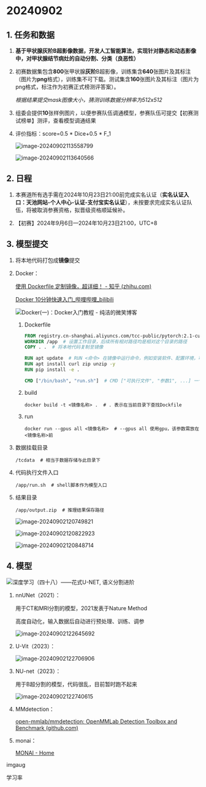 # 20240902

## 1. 任务和数据

1. **基于甲状腺灰阶B超影像数据，开发人工智能算法，实现针对静态和动态影像中，对甲状腺结节病灶的自动分割、分类（良恶性）**

2. 初赛数据集包含**800**张甲状腺**灰阶**B超影像，训练集含**640**张图片及其标注（图片为**png**格式），训练集不可下载。测试集含**160**张图片及其标注（图片为png格式，标注作为初赛正式榜测评答案）。

   *根据结果提交mask图像大小，猜测训练数据分辨率为512x512*

3. 组委会提供**10**张样例图片，以便参赛队伍调通模型，参赛队伍可提交【初赛测试榜单】测评，查看模型调通结果

4. 评价指标：score=0.5 * Dice+0.5 * F_1

   ![image-20240902113558799](C:\Users\yuyue\AppData\Roaming\Typora\typora-user-images\image-20240902113558799.png)

   ![image-20240902113640566](C:\Users\yuyue\AppData\Roaming\Typora\typora-user-images\image-20240902113640566.png)



## 2. 日程

1. 本赛道所有选手需在2024年10月23日21:00前完成实名认证（**实名认证入口：天池网站-个人中心-认证-支付宝实名认证**），未按要求完成实名认证队伍，将被取消参赛资格，拟晋级资格顺延候补。

2. 【初赛】2024年9月6日—2024年10月23日21:00，UTC+8



## 3. 模型提交

1. 将本地代码打包成**镜像**提交

2. Docker：

   [使用 Dockerfile 定制镜像，超详细！ - 知乎 (zhihu.com)](https://zhuanlan.zhihu.com/p/670003782)

   [Docker 10分钟快速入门_哔哩哔哩_bilibili](https://www.bilibili.com/video/BV1s54y1n7Ev/?share_source=copy_web&vd_source=65b6319f93023dde6489ae1aa61c46a8)

   ![Docker(一)：Docker入门教程 - 纯洁的微笑博客](https://tse2-mm.cn.bing.net/th/id/OIP-C.1o_9GJkxqu1YCuQH3tIerQAAAA?rs=1&pid=ImgDetMain)

   1. Dockerfile

      ```dockerfile
      FROM registry.cn-shanghai.aliyuncs.com/tcc-public/pytorch:2.1-cuda12.2-devel-ubuntu22.04  # 拉取镜像
      WORKDIR /app  # 设置工作目录，后续所有相对路径均是相对这个目录的路径
      COPY . .  # 将本地代码复制至镜像
      
      RUN apt update  # RUN <命令> 在镜像中运行命令，例如安装软件、配置环境，可用shell语法
      RUN apt install curl zip unzip -y
      RUN pip install -e .
      
      CMD ["/bin/bash", "run.sh"]  # CMD ["可执行文件", "参数1", ...] 一个Dockfile只能有一个CMD，一般用于运行shell脚本
      ```

   2. build

      ```shell
      docker build -t <镜像名称> .  # . 表示在当前目录下查找Dockfile
      ```

   3. run

      ```shell
      docker run --gpus all <镜像名称>  # --gpus all 使用gpu，该参数需放在<镜像名称>前
      ```

3. 数据挂载目录

   ```shell
   /tcdata  # 相当于数据存储与此目录下
   ```

4. 代码执行文件入口

   ```shell
   /app/run.sh  # shell脚本作为模型入口
   ```

5. 结果目录

   ```shell
   /app/output.zip  # 推理结果保存路径
   ```

   ![image-20240902120749821](C:\Users\yuyue\AppData\Roaming\Typora\typora-user-images\image-20240902120749821.png)

   ![image-20240902120822923](C:\Users\yuyue\AppData\Roaming\Typora\typora-user-images\image-20240902120822923.png)

   ![image-20240902120848714](C:\Users\yuyue\AppData\Roaming\Typora\typora-user-images\image-20240902120848714.png)



## 4. 模型

![深度学习（四十八）——花式U-NET, 语义分割进阶](https://antkillerfarm.github.io/images/img3/U-Net_3D.png)

1. nnUNet（2021）：

   用于CT和MRI分割的模型，2021发表于Nature Method

   高度自动化，输入数据后自动进行预处理、训练、调参

   ![image-20240902122645692](C:\Users\yuyue\AppData\Roaming\Typora\typora-user-images\image-20240902122645692.png)

2. U-Vit（2023）：

   ![image-20240902122706906](C:\Users\yuyue\AppData\Roaming\Typora\typora-user-images\image-20240902122706906.png)

3. NU-net（2023）：

   用于B超分割的模型，代码很乱，目前暂时跑不起来

   ![image-20240902122740615](C:\Users\yuyue\AppData\Roaming\Typora\typora-user-images\image-20240902122740615.png)

4. MMdetection：

   [open-mmlab/mmdetection: OpenMMLab Detection Toolbox and Benchmark (github.com)](https://github.com/open-mmlab/mmdetection)

5. monai：

   [MONAI - Home](https://monai.io/)

imgaug

学习率


